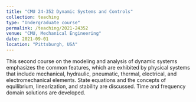 ```yaml
---
title: "CMU 24-352 Dynamic Systems and Controls"
collection: teaching
type: "Undergraduate course"
permalink: /teaching/2021-24352
venue: "CMU, Mechanical Engineering"
date: 2021-09-01
location: "Pittsburgh, USA"
---
```


This second course on the modeling and analysis of dynamic systems emphasizes the common features, which are exhibited by physical systems that include mechanical, hydraulic, pneumatic, thermal, electrical, and electromechanical elements. State equations and the concepts of equilibrium, linearization, and stability are discussed. Time and frequency domain solutions are developed.